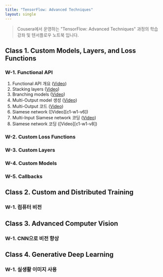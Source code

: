 ```yaml
---
title: "TensorFlow: Advanced Techniques"
layout: single
---
```


> Cousera에서 운영하는 "TensorFlow: Advanced Techniques" 과정의 학습강좌 및 텐서플로우 노트북 입니다.

## Class 1. Custom Models, Layers, and Loss Functions
### W-1. Functional API
1. Functional API 개요 ([Video][c1-w1-v1])
2. Stacking layers ([Video][c1-w1-v2])
3. Branching models ([Video][c1-w1-v3])
4. Multi-Output model 생성 ([Video][c1-w1-v4])
5. Multi-Output 코드 ([Video][c1-w1-v5])
6. Siamese network ([Video][c1-w1-v6])
7. Multi-Input Siamese network 코딩 ([Video][c1-w1-v7])
8. Siamese network 코딩 ([Video][c1-w1-v8])

### W-2. Custom Loss Functions

### W-3. Custom Layers

### W-4. Custom Models

### W-5. Callbacks

[c1-w1-v1]: https://drive.google.com/file/d/1W2odw1Cu9_JDGX1Z2v4T79QlwYf7wX3p/view?usp=sharing
[c1-w1-v2]: https://drive.google.com/file/d/1W9g9zV49CFQcGcxzicwNCC5DGjXZJZEL/view?usp=sharing
[c1-w1-v3]: https://drive.google.com/file/d/1WH3cG1cq-dVAPLP4gltR3PGozI5_8K86/view?usp=sharing
[c1-w1-v4]: https://drive.google.com/file/d/1WKNABXV8EBfxSBRsBH6BLQLWNe4dVY5z/view?usp=sharing
[c1-w1-v5]:
[c1-w1-v6]:
[c1-w1-v7]:
[c1-w1-v8]:

## Class 2. Custom and Distributed Training
### W-1. 컴퓨터 비전 



## Class 3. Advanced Computer Vision
### W-1. CNN으로 비전 향상


## Class 4. Generative Deep Learning
### W-1. 실생활 이미지 사용


